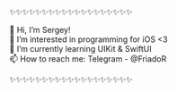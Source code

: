 ✨✨✨✨✨✨✨✨✨✨✨✨✨✨✨✨✨✨✨

👋 Hi, I’m Sergey!             
👀 I’m interested in programming for iOS <3     
🌱 I’m currently learning UIKit & SwiftUI          
📫 How to reach me: Telegram - @FriadoR             

✨✨✨✨✨✨✨✨✨✨✨✨✨✨✨✨✨✨✨

